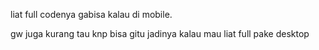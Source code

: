 liat full codenya gabisa kalau di mobile.

gw juga kurang tau knp bisa gitu
jadinya kalau mau liat full pake desktop
